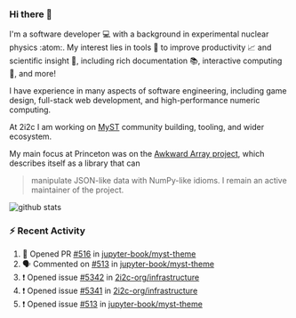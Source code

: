 ### Hi there 👋 

I'm a software developer 💻 with a background in experimental nuclear physics :atom:. My interest lies in tools :wrench: to improve productivity :chart_with_upwards_trend: and scientific insight :telescope:, including rich documentation 📚, interactive computing 🧮, and more! 

I have experience in many aspects of software engineering, including game design, full-stack web development, and high-performance numeric computing. 

At 2i2c I am working on [MyST](https://github.com/jupyter-book/mystmd) community building, tooling, and wider ecosystem. 

My main focus at Princeton was on the [Awkward Array project](awkward-array.org/), which describes itself as a library that can 
> manipulate JSON-like data with NumPy-like idioms. I remain an active maintainer of the project. 

![github stats](https://github-readme-stats.vercel.app/api?username=agoose77&show_icons=true&hide_rank=true&hide_title=true&bg_color=30,e76445,904e95&text_color=efe3ec&icon_color=efe3ec)
<!--
**agoose77/agoose77** is a ✨ _special_ ✨ repository because its `README.md` (this file) appears on your GitHub profile.

Here are some ideas to get you started:

- 🔭 I’m currently working on ...
- 🌱 I’m currently learning ...
- 👯 I’m looking to collaborate on ...
- 🤔 I’m looking for help with ...
- 💬 Ask me about ...
- 📫 How to reach me: ...
- 😄 Pronouns: ...
- ⚡ Fun fact: ...
-->

### :zap: Recent Activity

<!--START_SECTION:activity-->
1. 💪 Opened PR [#516](https://github.com/jupyter-book/myst-theme/pull/516) in [jupyter-book/myst-theme](https://github.com/jupyter-book/myst-theme)
2. 🗣 Commented on [#513](https://github.com/jupyter-book/myst-theme/issues/513#issuecomment-2577207246) in [jupyter-book/myst-theme](https://github.com/jupyter-book/myst-theme)
3. ❗ Opened issue [#5342](https://github.com/2i2c-org/infrastructure/issues/5342) in [2i2c-org/infrastructure](https://github.com/2i2c-org/infrastructure)
4. ❗ Opened issue [#5341](https://github.com/2i2c-org/infrastructure/issues/5341) in [2i2c-org/infrastructure](https://github.com/2i2c-org/infrastructure)
5. ❗ Opened issue [#513](https://github.com/jupyter-book/myst-theme/issues/513) in [jupyter-book/myst-theme](https://github.com/jupyter-book/myst-theme)
<!--END_SECTION:activity-->
